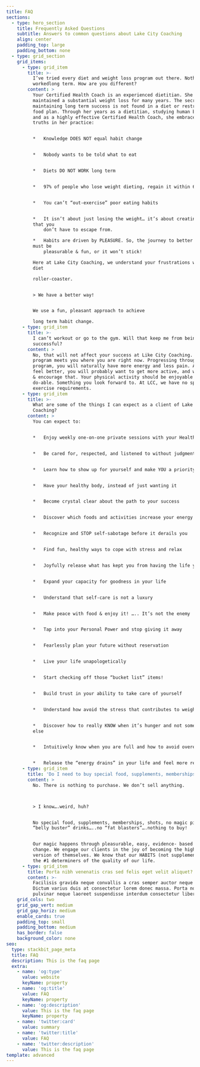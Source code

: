 ```yaml
---
title: FAQ
sections:
  - type: hero_section
    title: Frequently Asked Questions
    subtitle: Answers to common questions about Lake City Coaching
    align: center
    padding_top: large
    padding_bottom: none
  - type: grid_section
    grid_items:
      - type: grid_item
        title: >-
          I’ve tried every diet and weight loss program out there. Nothing has
          workedlong term. How are you different?
        content: >
          Your Certified Health Coach is an experienced dietitian. She has also
          maintained a substantial weight loss for many years. The secret to
          maintaining long term success is not found in a diet or restrictive
          food plan. Through her years as a dietitian, studying human behavior,
          and as a highly effective Certified Health Coach, she embraces these
          truths in her practice:


          *   Knowledge DOES NOT equal habit change


          *   Nobody wants to be told what to eat


          *   Diets DO NOT WORK long term


          *   97% of people who lose weight dieting, regain it within 6 months


          *   You can’t “out-exercise” poor eating habits


          *   It isn’t about just losing the weight… it’s about creating a life
          that you
              don’t have to escape from.

          *   Habits are driven by PLEASURE. So, the journey to better health
          must be
              pleasurable & fun, or it won’t stick!

          Here at Lake City Coaching, we understand your frustrations with the
          diet

          roller-coaster.


          > We have a better way!


          We use a fun, pleasant approach to achieve

          long term habit change.
      - type: grid_item
        title: >-
          I can’t workout or go to the gym. Will that keep me from being
          successful?
        content: >
          No, that will not affect your success at Like City Coaching. Our
          program meets you where you are right now. Progressing through the
          program, you will naturally have more energy and less pain. As you
          feel better, you will probably want to get more active, and we support
          & encourage that. Your physical activity should be enjoyable and
          do-able. Something you look forward to. At LCC, we have no specific
          exercise requirements.
      - type: grid_item
        title: >-
          What are some of the things I can expect as a client of Lake City
          Coaching?
        content: >
          You can expect to:


          *   Enjoy weekly one-on-one private sessions with your Health Coach


          *   Be cared for, respected, and listened to without judgment


          *   Learn how to show up for yourself and make YOU a priority


          *   Have your healthy body, instead of just wanting it


          *   Become crystal clear about the path to your success


          *   Discover which foods and activities increase your energy


          *   Recognize and STOP self-sabotage before it derails you


          *   Find fun, healthy ways to cope with stress and relax


          *   Joyfully release what has kept you from having the life you want


          *   Expand your capacity for goodness in your life


          *   Understand that self-care is not a luxury


          *   Make peace with food & enjoy it! ….. It’s not the enemy


          *   Tap into your Personal Power and stop giving it away


          *   Fearlessly plan your future without reservation


          *   Live your life unapologetically


          *   Start checking off those “bucket list” items!


          *   Build trust in your ability to take care of yourself


          *   Understand how avoid the stress that contributes to weight gain


          *   Discover how to really KNOW when it’s hunger and not something
          else


          *   Intuitively know when you are full and how to avoid overeating


          *   Release the “energy drains” in your life and feel more refreshed
      - type: grid_item
        title: 'Do I need to buy special food, supplements, memberships, etc?'
        content: >
          No. There is nothing to purchase. We don’t sell anything.



          > I know….weird, huh?


          No special food, supplements, memberships, shots, no magic pills or
          “belly buster” drinks…..no “fat blasters”….nothing to buy! 


          Our magic happens through pleasurable, easy, evidence- based habit
          change. We engage our clients in the joy of becoming the highest
          version of themselves. We know that our HABITS (not supplements) are
          the #1 determiners of the quality of our life.
      - type: grid_item
        title: Porta nibh venenatis cras sed felis eget velit aliquet?
        content: >-
          Facilisis gravida neque convallis a cras semper auctor neque vitae.
          Dictum varius duis at consectetur lorem donec massa. Porta non
          pulvinar neque laoreet suspendisse interdum consectetur libero.
    grid_cols: two
    grid_gap_vert: medium
    grid_gap_horiz: medium
    enable_cards: true
    padding_top: small
    padding_bottom: medium
    has_border: false
    background_color: none
seo:
  type: stackbit_page_meta
  title: FAQ
  description: This is the faq page
  extra:
    - name: 'og:type'
      value: website
      keyName: property
    - name: 'og:title'
      value: FAQ
      keyName: property
    - name: 'og:description'
      value: This is the faq page
      keyName: property
    - name: 'twitter:card'
      value: summary
    - name: 'twitter:title'
      value: FAQ
    - name: 'twitter:description'
      value: This is the faq page
template: advanced
---
```

